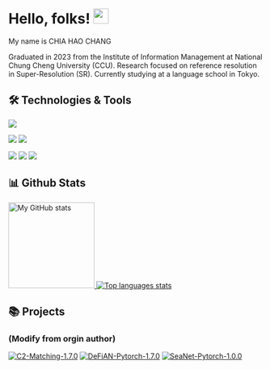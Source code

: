 # Hello, folks! <img src="https://raw.githubusercontent.com/MartinHeinz/MartinHeinz/master/wave.gif" width="30px" height="30px">

My name is CHIA HAO CHANG 

Graduated in 2023 from the Institute of Information Management at National Chung Cheng University (CCU).
Research focused on reference resolution in Super-Resolution (SR).
Currently studying at a language school in Tokyo.

## 🛠️ Technologies & Tools
![](https://img.shields.io/badge/OS-Linux-informational?style=flat&logo=linux&logoColor=white&color=2bbc8a)

![](https://img.shields.io/badge/Code-Python-informational?style=flat&logo=python&logoColor=white&color=2bbc8a)
![](https://img.shields.io/badge/Code-PHP-informational?style=flat&logo=PHP&logoColor=white&color=2bbc8a)

![](https://img.shields.io/badge/Tools-Docker-informational?style=flat&logo=docker&logoColor=white&color=2bbc8a)
![](https://img.shields.io/badge/Tools-Kubernetes-informational?style=flat&logo=Kubernetes&logoColor=white&color=2bbc8a)
![](https://img.shields.io/badge/Tools-MySQL-informational?style=flat&logo=MySQL&logoColor=white&color=2bbc8a)

## 📊 Github Stats
<!-- [![Top Langs](https://github-readme-stats.vercel.app/api/top-langs/?username=mile-chang&langs_count=8&theme=vue-dark)](https://github.com/mile-chang) -->
<!-- 
![mile-chang's GitHub stats](https://github-readme-stats.vercel.app/api?username=mile-chang&show_icons=true&theme=vue-dark)
[![Top Langs](https://github-readme-stats.vercel.app/api/top-langs/?username=mile-chang&layout=compact&theme=vue-dark)](https://github.com/mile-chang/github-readme-stats)
-->
<div>
  <a href="https://github.com/mile-chang">
    <img height="170" alt="My GitHub stats" src="https://github-readme-stats-steel-omega.vercel.app/api?username=mile-chang&show_icons=true&theme=vue-dark" />
  </a>
  <a href="https://github.com/mile-chang">
    <img alt="Top languages stats" src="https://github-readme-stats-steel-omega.vercel.app/api/top-langs/?username=mile-chang&layout=compact&icon_color=2d77dc&theme=vue-dark" />
  </a>
</div>

## 📚 Projects 

### (Modify from orgin author)
[![C2-Matching-1.7.0](https://github-readme-stats.vercel.app/api/pin/?username=mile-chang&repo=C2-Matching-1.7.0&theme=material-palenight)](https://github.com/mile-chang/C2-Matching-1.7.0)
[![DeFiAN-Pytorch-1.7.0](https://github-readme-stats.vercel.app/api/pin/?username=mile-chang&repo=DeFiAN-Pytorch-1.7.0&theme=material-palenight)](https://github.com/mile-chang/DeFiAN-Pytorch-1.7.0)
[![SeaNet-Pytorch-1.0.0](https://github-readme-stats.vercel.app/api/pin/?username=mile-chang&repo=SeaNet-Pytorch-1.0.0&theme=material-palenight)](https://github.com/mile-chang/SeaNet-Pytorch-1.0.0)

<!--
**mile-chang/mile-chang** is a ✨ _special_ ✨ repository because its `README.md` (this file) appears on your GitHub profile.

Here are some ideas to get you started:

- 🔭 I’m currently working on ...
- 🌱 I’m currently learning ...
- 👯 I’m looking to collaborate on ...
- 🤔 I’m looking for help with ...
- 💬 Ask me about ...
- 📫 How to reach me: ...
- 😄 Pronouns: ...
- ⚡ Fun fact: ...
-->
